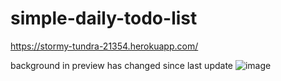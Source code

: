 # simple-daily-todo-list
https://stormy-tundra-21354.herokuapp.com/

background in preview has changed since last update
![image](https://user-images.githubusercontent.com/35144104/169548126-318066ed-869b-4ddd-8cf1-010248aacec4.png)
